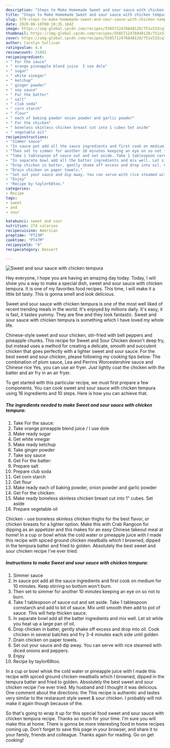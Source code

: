 ```yaml
---
description: "Steps to Make Homemade Sweet and sour sauce with chicken tempura"
title: "Steps to Make Homemade Sweet and sour sauce with chicken tempura"
slug: 579-steps-to-make-homemade-sweet-and-sour-sauce-with-chicken-tempura
date: 2020-06-10T00:18:35.164Z
image: https://img-global.cpcdn.com/recipes/5585712476848128/751x532cq70/sweet-and-sour-sauce-with-chicken-tempura-recipe-main-photo.jpg
thumbnail: https://img-global.cpcdn.com/recipes/5585712476848128/751x532cq70/sweet-and-sour-sauce-with-chicken-tempura-recipe-main-photo.jpg
cover: https://img-global.cpcdn.com/recipes/5585712476848128/751x532cq70/sweet-and-sour-sauce-with-chicken-tempura-recipe-main-photo.jpg
author: Carolyn Sullivan
ratingvalue: 4.4
reviewcount: 31841
recipeingredient:
- " For the sauce"
- " orange pineapple blend juice  I use dole"
- " sugar"
- " white vinegar"
- " ketchup"
- " ginger powder"
- " soy sauce"
- " For the batter"
- " salt"
- " club soda"
- " corn starch"
- " flour"
- " each of baking powder onion powder and garlic powder"
- " For the chicken"
- " boneless skinless chicken breast cut into 1 cubes Set aside"
- " vegetable oil"
recipeinstructions:
- "Simmer sauce"
- "In sauce pot add all the sauce ingredients and first cook on medium for 10 minutes. Keep stirring so bottom won&#39;t burn."
- "Then set to simmer for another 10 minutes keeping an eye on so not to burn."
- "Take 1 tablespoon of sauce out and set aside. Take 1 tablespoon cornstarch and add to bit of sauce. Mix until smooth then add to pot of sauce. This will help thicken sauce."
- "In separate bowl add all the batter ingredients and mix well. Let sit while you heat up a large pan of oil."
- "Drop chicken in batter, gently shake off excess and drop into oil. Cook chicken in several batches and fry 3-4 minutes each side until golden"
- "Drain chicken on paper towels."
- "Set out your sauce and dip away. You can serve with rice steamed with diced onions and peppers."
- "Enjoy"
- "Recipe by taylor68too."
categories:
- Recipe
tags:
- sweet
- and
- sour

katakunci: sweet and sour 
nutrition: 274 calories
recipecuisine: American
preptime: "PT23M"
cooktime: "PT47M"
recipeyield: "4"
recipecategory: Dessert

---
```



![Sweet and sour sauce with chicken tempura](https://img-global.cpcdn.com/recipes/5585712476848128/751x532cq70/sweet-and-sour-sauce-with-chicken-tempura-recipe-main-photo.jpg)

Hey everyone, I hope you are having an amazing day today. Today, I will show you a way to make a special dish, sweet and sour sauce with chicken tempura. It is one of my favorites food recipes. This time, I will make it a little bit tasty. This is gonna smell and look delicious.

Sweet and sour sauce with chicken tempura is one of the most well liked of recent trending meals in the world. It's enjoyed by millions daily. It's easy, it is fast, it tastes yummy. They are fine and they look fantastic. Sweet and sour sauce with chicken tempura is something which I have loved my whole life.

Chinese-style sweet and sour chicken, stir-fried with bell peppers and pineapple chunks. This recipe for Sweet and Sour Chicken doesn&#39;t deep fry, but instead uses a method for creating a delicate, smooth and succulent chicken that goes perfectly with a lighter sweet and sour sauce. For the best sweet and sour chicken, please following my cooking tips below: The combination of plum sauce, Lea and Perrins Worcestershire sauce and Chinese rice Yes, you can use air fryer. Just lightly coat the chicken with the batter and air fry in an air fryer.


To get started with this particular recipe, we must first prepare a few components. You can cook sweet and sour sauce with chicken tempura using 16 ingredients and 10 steps. Here is how you can achieve that.

<!--inarticleads1-->

##### The ingredients needed to make Sweet and sour sauce with chicken tempura:

1. Take  For the sauce:
1. Take  orange pineapple blend juice / I use dole
1. Make ready  sugar
1. Get  white vinegar
1. Make ready  ketchup
1. Take  ginger powder
1. Take  soy sauce
1. Get  For the batter:
1. Prepare  salt
1. Prepare  club soda
1. Get  corn starch
1. Get  flour
1. Make ready  each of baking powder, onion powder and garlic powder
1. Get  For the chicken:
1. Make ready  boneless skinless chicken breast cut into 1&#34; cubes. Set aside
1. Prepare  vegetable oil


Chicken - use boneless skinless chicken thighs for the best flavor, or chicken breasts for a lighter option. Make this with Crab Rangoon for dipping as an appetizer and this makes for an easy Chinese takeout meal at home! In a cup or bowl whisk the cold water or pineapple juice with I made this recipe with spiced ground chicken meatballs which I browned, dipped in the tempura batter and fried to golden. Absolutely the best sweet and sour chicken recipe I&#39;ve ever tried. 

<!--inarticleads2-->

##### Instructions to make Sweet and sour sauce with chicken tempura:

1. Simmer sauce
1. In sauce pot add all the sauce ingredients and first cook on medium for 10 minutes. Keep stirring so bottom won&#39;t burn.
1. Then set to simmer for another 10 minutes keeping an eye on so not to burn.
1. Take 1 tablespoon of sauce out and set aside. Take 1 tablespoon cornstarch and add to bit of sauce. Mix until smooth then add to pot of sauce. This will help thicken sauce.
1. In separate bowl add all the batter ingredients and mix well. Let sit while you heat up a large pan of oil.
1. Drop chicken in batter, gently shake off excess and drop into oil. Cook chicken in several batches and fry 3-4 minutes each side until golden
1. Drain chicken on paper towels.
1. Set out your sauce and dip away. You can serve with rice steamed with diced onions and peppers.
1. Enjoy
1. Recipe by taylor68too.


In a cup or bowl whisk the cold water or pineapple juice with I made this recipe with spiced ground chicken meatballs which I browned, dipped in the tempura batter and fried to golden. Absolutely the best sweet and sour chicken recipe I&#39;ve ever tried. My husband and I thought it was delicious. One comment about the directions: the This recipe is authentic and tastes very similar to the restaraunt style sweet &amp; sour chicken. I probably will not make it again though because of the. 

So that's going to wrap it up for this special food sweet and sour sauce with chicken tempura recipe. Thanks so much for your time. I'm sure you will make this at home. There is gonna be more interesting food in home recipes coming up. Don't forget to save this page in your browser, and share it to your family, friends and colleague. Thanks again for reading. Go on get cooking!
